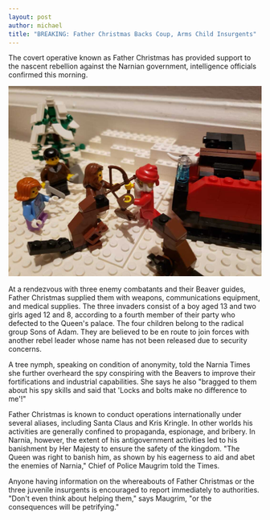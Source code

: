 ```yaml
---
layout: post
author: michael
title: "BREAKING: Father Christmas Backs Coup, Arms Child Insurgents"
---
```


The covert operative known as Father Christmas has provided support to the nascent rebellion against the Narnian government, intelligence officials confirmed this morning.

![LEGO scene depicting Father Christmas distributing gifts to the Pevensie children](/assets/images/father-christmas.jpg)

At a rendezvous with three enemy combatants and their Beaver guides, Father Christmas supplied them with weapons, communications equipment, and medical supplies. The three invaders consist of a boy aged 13 and two girls aged 12 and 8, according to a fourth member of their party who defected to the Queen's palace. The four children belong to the radical group Sons of Adam. They are believed to be en route to join forces with another rebel leader whose name has not been released due to security concerns.

A tree nymph, speaking on condition of anonymity, told the Narnia Times she further overheard the spy conspiring with the Beavers to improve their fortifications and industrial capabilities. She says he also "bragged to them about his spy skills and said that 'Locks and bolts make no difference to me'!"

Father Christmas is known to conduct operations internationally under several aliases, including Santa Claus and Kris Kringle. In other worlds his activities are generally confined to propaganda, espionage, and bribery. In Narnia, however, the extent of his antigovernment activities led to his banishment by Her Majesty to ensure the safety of the kingdom. "The Queen was right to banish him, as shown by his eagerness to aid and abet the enemies of Narnia," Chief of Police Maugrim told the Times.

Anyone having information on the whereabouts of Father Christmas or the three juvenile insurgents is encouraged to report immediately to authorities. "Don't even think about helping them," says Maugrim, "or the consequences will be petrifying."